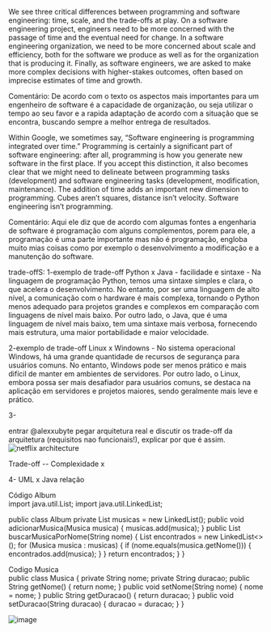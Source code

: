We see three critical differences between programming and software engineering: time, scale, and the trade-offs at play. On a software engineering project, engineers need to be more concerned with the passage of time and the eventual need for change. In a software engineering organization, we need to be more concerned about scale and efficiency, both for the software we produce as well as for the organization that is producing it. Finally, as software engineers, we are asked to make more complex decisions with higher-stakes outcomes, often based on imprecise estimates of time and growth.

Comentário:
De acordo com o texto os aspectos mais importantes para um engenheiro de software é a capacidade de organização, ou seja utilizar o tempo ao seu favor e a rapida adaptação de acordo com a situação que se encontra, buscando sempre a melhor entrega de resultados.

Within Google, we sometimes say, “Software engineering is programming integrated over time.” Programming is certainly a significant part of software engineering: after all, programming is how you generate new software in the first place. If you accept this distinction, it also becomes clear that we might need to delineate between programming tasks (development) and software engineering tasks (development, modification, maintenance). The addition of time adds an important new dimension to programming. Cubes aren’t squares, distance isn’t velocity. Software engineering isn’t programming.

Comentário:
Aqui ele diz que de acordo com algumas fontes a engenharia de software é programação com alguns complementos, porem para ele, a programação é uma parte importante mas não é programação, engloba muito mias coisas como por exemplo o desenvolvimento a modificação e a manutenção do software. 

trade-offS:
1-exemplo de trade-off Python x Java - facilidade e sintaxe - Na linguagem de programação Python, temos uma sintaxe simples e clara, o que acelera o desenvolvimento. No entanto, por ser uma linguagem de alto nível, a comunicação com o hardware é mais complexa, tornando o Python menos adequado para projetos grandes e complexos em comparação com linguagens de nível mais baixo. Por outro lado, o Java, que é uma linguagem de nível mais baixo, tem uma sintaxe mais verbosa, fornecendo mais estrutura, uma maior portabilidade e maior velocidade.

2-exemplo de trade-off Linux x Windowns - No sistema operacional Windows, há uma grande quantidade de recursos de segurança para usuários comuns. No entanto, Windows pode ser menos prático e mais difícil de manter em ambientes de servidores. Por outro lado, o Linux, embora possa ser mais desafiador para usuários comuns, se destaca na aplicação em servidores e projetos maiores, sendo geralmente mais leve e prático.

3-

entrar @alexxubyte pegar arquitetura real e discutir os trade-off da arquitetura (requisitos nao funcionais!), explicar por que é assim.
![netflix architecture](https://github.com/user-attachments/assets/31ede896-6722-400d-92ee-b6de7cd2761e)

Trade-off -- Complexidade x 

4- UML x Java relação

Código Album<br>
import java.util.List;
import java.util.LinkedList;

public class Album
    private List<Musica> musicas = new LinkedList<Musica>();
    public void adicionarMusica(Musica musica) {
        musicas.add(musica);
    }
    public List<Musica> buscarMusicaPorNome(String nome) {
        List<Musica> encontrados = new LinkedList<>();
        for (Musica musica : musicas) {
            if (nome.equals(musica.getNome())) {
                encontrados.add(musica);
            }
        }
        return encontrados;
    }
}

Codigo Musica<br>
public class Musica {
    private String nome;
    private String duracao;
    public String getNome() {
        return nome;
    }
    public void setNome(String nome) {
        nome = nome;
    }
    public String getDuracao() {
        return duracao;
    }
    public void setDuracao(String duracao) {
        duracao = duracao;
    }
}<br>

![image](https://github.com/user-attachments/assets/edbc484d-7c1c-43ee-9b9d-4816cbb8b6e9)

